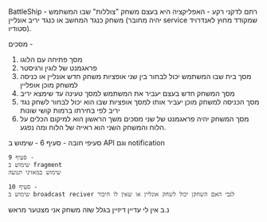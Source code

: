 BattleShip - רתם לדקני
רקע - 
האפליקציה היא בעצם משחק "צוללות" שבו המשתמש משחק כנגד המחשב או כנגד יריב אונליין (יהיה מחובר service שמקודד מחוץ לאנדרויד סטודיו).

מסכים - 
1) מסך פתיחה עם הלוגו 
2) פראגמנט של לוגין ורגיסטר 
3) מסך בית שבו המשתמש יכול לבחור בין שני אופציות משחק חדש אונליין  או כניסה למשחק מוכן אופליין
4) מסך המשחק חדש בעצם יעביר את המשתמש למסך טעינה עד שימצא יריב 
5) מסך הכניסה למשחק מוכן יעביר אותו למסך אופציות שבו הוא יכול לבחור לשחק נגד יריב לפי בחירתו ברמות קושי שונות
6) מסך המשחק יהיה פראגמנט של שני מסכים משך הראשון הוא למיקום הכלים על הלוח והמשחק השני הוא ראייה של הלוח ומה נפגע.

סעיפי חובה - 
	סעיף 6 - 
	שימוש ב API וגם notification 
	
	סעיף 9 - 
	שימוש ב fragment
	שימוש במאזיני תנועה 

	סעיף 10 - 
	שימוש ב broadcast reciver לגבי האם השחקן יכול לשחק אונליין או שאין לו חיבור 


נ.ב אין לי עדיין דיזיין בגלל שזה משחק אני מצטער מראש
